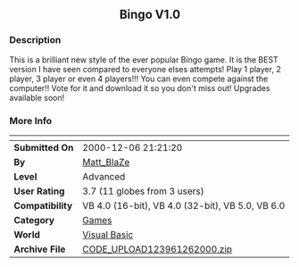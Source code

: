 ﻿<div align="center">

## Bingo V1\.0


</div>

### Description

This is a brilliant new style of the ever popular Bingo game. It is the BEST version I have seen compared to everyone elses attempts! Play 1 player, 2 player, 3 player or even 4 players!!! You can even compete against the computer!! Vote for it and download it so you don't miss out! Upgrades available soon!
 
### More Info
 


<span>             |<span>
---                |---
**Submitted On**   |2000-12-06 21:21:20
**By**             |[Matt\_BlaZe](https://github.com/Planet-Source-Code/PSCIndex/blob/master/ByAuthor/matt-blaze.md)
**Level**          |Advanced
**User Rating**    |3.7 (11 globes from 3 users)
**Compatibility**  |VB 4\.0 \(16\-bit\), VB 4\.0 \(32\-bit\), VB 5\.0, VB 6\.0
**Category**       |[Games](https://github.com/Planet-Source-Code/PSCIndex/blob/master/ByCategory/games__1-38.md)
**World**          |[Visual Basic](https://github.com/Planet-Source-Code/PSCIndex/blob/master/ByWorld/visual-basic.md)
**Archive File**   |[CODE\_UPLOAD123961262000\.zip](https://github.com/Planet-Source-Code/matt-blaze-bingo-v1-0__1-13376/archive/master.zip)








